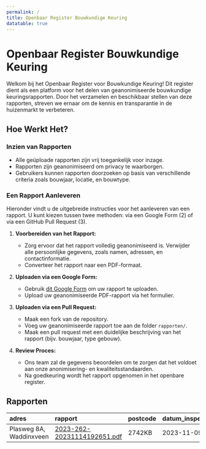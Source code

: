 ```yaml
---
permalink: /
title: Openbaar Register Bouwkundige Keuring
datatable: true
---
```

# Openbaar Register Bouwkundige Keuring

Welkom bij het Openbaar Register voor Bouwkundige Keuring! Dit register dient als een platform voor het delen van geanonimiseerde bouwkundige keuringsrapporten. Door het verzamelen en beschikbaar stellen van deze rapporten, streven we ernaar om de kennis en transparantie in de huizenmarkt te verbeteren.

## Hoe Werkt Het?

### Inzien van Rapporten
- Alle geüploade rapporten zijn vrij toegankelijk voor inzage.
- Rapporten zijn geanonimiseerd om privacy te waarborgen.
- Gebruikers kunnen rapporten doorzoeken op basis van verschillende criteria zoals bouwjaar, locatie, en bouwtype.

### Een Rapport Aanleveren
Hieronder vindt u de uitgebreide instructies voor het aanleveren van een rapport. U kunt kiezen tussen twee methoden: via een Google Form (2) of via een GitHub Pull Request (3).

1. **Voorbereiden van het Rapport:**
   - Zorg ervoor dat het rapport volledig geanonimiseerd is. Verwijder alle persoonlijke gegevens, zoals namen, adressen, en contactinformatie.
   - Converteer het rapport naar een PDF-formaat.

2. **Uploaden via een Google Form:**
   - Gebruik [dit Google Form](https://forms.gle/jhsjP6fJ6GHEGRrq8) om uw rapport te uploaden.
   - Upload uw geanonimiseerde PDF-rapport via het formulier.

3. **Uploaden via een Pull Request:**
   - Maak een fork van de repository.
   - Voeg uw geanonimiseerde rapport toe aan de folder `rapporten/`.
   - Maak een pull request met een duidelijke beschrijving van het rapport (bijv. bouwjaar, type gebouw).

4. **Review Proces:**
   - Ons team zal de gegevens beoordelen om te zorgen dat het voldoet aan onze anonimisering- en kwaliteitsstandaarden.
   - Na goedkeuring wordt het rapport opgenomen in het openbare register.

## Rapporten

| adres                   | rapport                                                                   | postcode   | datum_inspectie   |   bouwjaar | type               | staat       |   direct |   termijn | makelaar         | funda                                                                     | rapport_sha256                                                   |
|:------------------------|:--------------------------------------------------------------------------|:-----------|:------------------|-----------:|:-------------------|:------------|---------:|----------:|:-----------------|:--------------------------------------------------------------------------|:-----------------------------------------------------------------|
| Plasweg 8A, Waddinxveen | [2023-262-20231114192651.pdf](rapporten/2023/2023-262-20231114192651.pdf) | 2742KB     | 2023-11-09        |       1994 | Vrijstaande woning | Zeer slecht |    59715 |      2722 | Dupree Makelaars | [Funda](https://www.funda.nl/koop/waddinxveen/huis-42128967-plasweg-8-a/) | b9bf6d505ff0021d8b33562cac72e2f2d8877d013e676989bd7c736942bbc62d |
